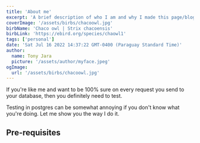```yaml
---
title: 'About me'
excerpt: 'A brief description of who I am and why I made this page/blog.'
coverImage: '/assets/birbs/chacoowl.jpg'
birbName: 'Chaco owl | Strix chacoensis'
birbLink: 'https://ebird.org/species/chaowl1'
tags: ['personal']
date: 'Sat Jul 16 2022 14:37:22 GMT-0400 (Paraguay Standard Time)'
author:
  name: Tony Jara
  picture: '/assets/author/myface.jpeg'
ogImage:
  url: '/assets/birbs/chacoowl.jpg'
---
```


If you're like me and want to be 100% sure on every request you send to your database, then you definitely need to test.

Testing in postgres can be somewhat annoying if you don't know what you're doing. Let me show you the way I do it.

## Pre-requisites
